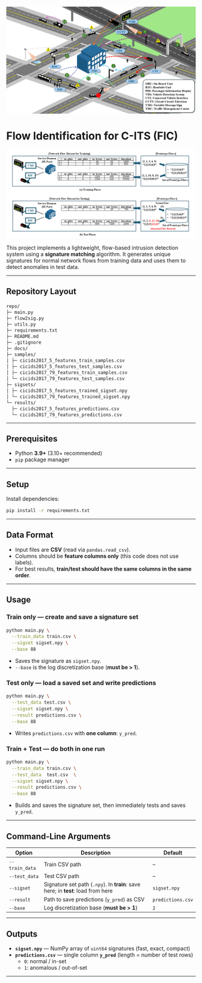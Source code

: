 ![C-ITS Overview](./docs/C-ITS.png)

# Flow Identification for C-ITS (FIC)

<p align="center">
    <img src="docs/fic_pipeline.png" alt="FIC pipeline" width="820">
</p>

This project implements a lightweight, flow-based intrusion detection system using a **signature matching** algorithm. It generates unique signatures for normal network flows from training data and uses them to detect anomalies in test data.

---

## Repository Layout

```
repo/
├─ main.py
├─ flow2sig.py
├─ utils.py
├─ requirements.txt
├─ README.md
├─ .gitignore
├─ docs/
├─ samples/
│ ├─ cicids2017_5_features_train_samples.csv
│ ├─ cicids2017_5_features_test_samples.csv
│ ├─ cicids2017_79_features_train_samples.csv
│ └─ cicids2017_79_features_test_samples.csv
├─ sigsets/
│ ├─ cicids2017_5_features_trained_sigset.npy
│ └─ cicids2017_79_features_trained_sigset.npy
└─ results/
  ├─ cicids2017_5_features_predictions.csv
  └─ cicids2017_79_features_predictions.csv
```

---

## Prerequisites

- Python **3.9+** (3.10+ recommended)
- `pip` package manager

---

## Setup

Install dependencies:
```bash
pip install -r requirements.txt
```

---

## Data Format

- Input files are **CSV** (read via `pandas.read_csv`).
- Columns should be **feature columns only** (this code does not use labels).
- For best results, **train/test should have the same columns in the same order**.

---

## Usage

### Train only — create and save a signature set
```bash
python main.py \
  --train_data train.csv \
  --sigset sigset.npy \
  --base 88
```
- Saves the signature as `sigset.npy`.  
- `--base` is the log discretization base (**must be > 1**).

### Test only — load a saved set and write predictions
```bash
python main.py \
  --test_data test.csv \
  --sigset sigset.npy \
  --result predictions.csv \
  --base 88
```
- Writes `predictions.csv` with **one column**: `y_pred`.

### Train + Test — do both in one run
```bash
python main.py \
  --train_data train.csv \
  --test_data  test.csv  \
  --sigset sigset.npy \
  --result predictions.csv \
  --base 88
```
- Builds and saves the signature set, then immediately tests and saves `y_pred`.

---

## Command-Line Arguments

| Option         | Description                                                                                             | Default            |
|----------------|---------------------------------------------------------------------------------------------------------|--------------------|
| `--train_data` | Train CSV path                                                                                          | –                  |
| `--test_data`  | Test CSV path                                                                                           | –                  |
| `--sigset`     | Signature set path (`.npy`). In **train**: save here; in **test**: load from here       | `sigset.npy`       |
| `--result`     | Path to save predictions (`y_pred`) as CSV                                                              | `predictions.csv`  |
| `--base`       | Log discretization base (**must be > 1**)                                                               | `2`                |

---

## Outputs

- **`sigset.npy`** — NumPy array of `uint64` signatures (fast, exact, compact)
- **`predictions.csv`** — single column **`y_pred`** (length = number of test rows)  
  - `0`: normal / in-set  
  - `1`: anomalous / out-of-set

---
